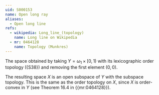 ```yaml
---
uid: S000153
name: Open long ray
aliases:
  - Open long line
refs:
  - wikipedia: Long_line_(topology)
    name: Long line on Wikipedia
  - mr: 0464128
    name: Topology (Munkres)
---
```


The space obtained by taking $Y=\omega_1 \times [0,1)$ with its lexicographic order topology ({S38}) and removing the first element $(0,0)$.

The resulting space $X$ is an open subspace of $Y$ with the subspace topology.  This is the same as the order topology on $X$, since $X$ is order-convex in $Y$ (see Theorem 16.4 in {{mr:0464128}}).
